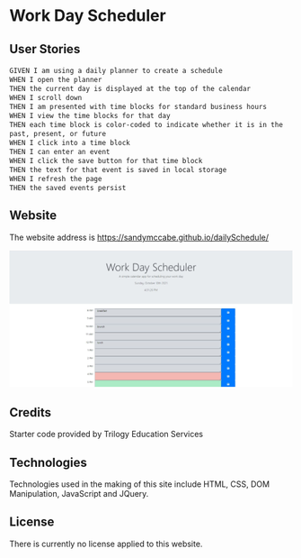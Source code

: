 # Work Day Scheduler 

## User Stories
```
GIVEN I am using a daily planner to create a schedule
WHEN I open the planner
THEN the current day is displayed at the top of the calendar
WHEN I scroll down
THEN I am presented with time blocks for standard business hours
WHEN I view the time blocks for that day
THEN each time block is color-coded to indicate whether it is in the past, present, or future
WHEN I click into a time block
THEN I can enter an event
WHEN I click the save button for that time block
THEN the text for that event is saved in local storage
WHEN I refresh the page
THEN the saved events persist
```

## Website

The website address is https://sandymccabe.github.io/dailySchedule/

![alt text](./assets/images/Scheduler.JPG "Scheduler")

## Credits
Starter code provided by Trilogy Education Services

## Technologies 
Technologies used in the making of this site include HTML, CSS, DOM Manipulation, JavaScript and JQuery.

## License
There is currently no license applied to this website.